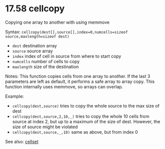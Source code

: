# 17.58 cellcopy 

Copying one array to another with using memmove 

Syntax: `cellcopy(dest[],source[],index=0,numcells=sizeof source,maxlength=sizeof dest)` 

* `dest` destination array 
* `source` source array 
* `index` index of cell in source from where to start copy 
* `numcells` number of cells to copy 
* `maxlength` size of the destination 

Notes: This function copies cells from one array to another. If the last 3 parameters are left as default, it performs a safe array to array copy. This function internally uses memmove, so arrays can overlap. 

Example: 

* `cellcopy(dest,source)` tries to copy the whole source to the max size of dest 
* `cellcopy(dest,source,2,10,_)` tries to copy the whole 10 cells from source at index 2, but up to a maximum of the size of dest. However, the size of source might be violated 
* `cellcopy(dest,source,_,10)` same as above, but from index 0 

See also: [cellset](/17-api-native-functions/1757-cellset.md)

